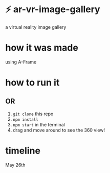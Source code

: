# ⚡ ar-vr-image-gallery
a virtual reality image gallery

# how it was made
using A-Frame

# how to run it
<!---[check out this link to see it on your browser!](https://sanaa-basic-scene.glitch.me)-->
## OR 
1. ```git clone``` this repo 
2. ```npm install```
3. ```npm start``` in the terminal
4. drag and move around to see the 360 view!

# timeline
May 26th


